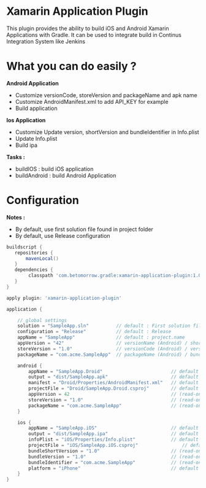 # Xamarin Application Plugin 

This plugin provides the ability to build iOS and Android Xamarin Applications with Gradle. 
It can be used to integrate build in Continus Integration System like Jenkins

# What you can do easily ?

**Android Application**
* Customize versionCode, storeVersion and packageName and apk name
* Customize AndroidManifest.xml to add API_KEY for example
* Build application

**Ios Application**
* Customize Update version, shortVersion and bundleIdentifier in Info.plist
* Update Info.plist
* Build ipa

**Tasks :**
- buildIOS : build iOS application
- buildAndroid : build Android Application

# Configuration

**Notes :**
* By default, use first solution file found in project folder
* By default, use Release configuration

```groovy
buildscript {
   repositories {
       mavenLocal()
   }
   dependencies {
        classpath 'com.betomorrow.gradle:xamarin-application-plugin:1.0-SNAPSHOT'
   }
}

apply plugin: 'xamarin-application-plugin'

application {

    // global settings
    solution = "SampleApp.sln"          // default : First solution file found in project folder
    configuration = "Release"           // default : Release
    appName = "SampleApp"               // default : project.name
    appVersion = "42"                   // versionName (Android) / shortVersion (iOS)
    storeVersion = "1.0"                // versionCode (Android) / version (iOS)
    packageName = "com.acme.SampleApp"  // packageName (Android) / bundleIdentifier (iOS)

    android {
        appName = "SampleApp.Droid"                         // default : Droid or first android project in solution 
        output = "dist/SampleApp.apk"                       // default : dist/<appName>-<appVersion>.apk
        manifest = "Droid/Properties/AndroidManifest.xml"   // default : <Android Project Dir>/Properties/AndroidManifest.xml
        projectFile = "Droid/SampleApp.Droid.csproj"        // default : csproj of project name <appName>
        appVersion = 42                                     // (read-only) default : inherited from global settings
        storeVersion = "1.0"                                // (read-only) default : inherited from global settings
        packageName = "com.acme.SampleApp"                  // (read-only) default : inherited from global settings
    } 

    ios {
        appName = "SampleApp.iOS"                           // default : Droid or first android project in solution 
        output = "dist/SampleApp.ipa"                       // default : dist/<appName>-<appVersion>.apk
        infoPlist = "iOS/Properties/Info.plist"             // default : <Android Project Dir>/Properties/AndroidManifest.xml
        projectFile = "iOS/SampleApp.iOS.csproj"                // default : csproj of project name <appName>
        bundleShortVersion = "1.0"                          // (read-only) default : inherited from global settings
        bundleVersion = "1.0"                               // (read-only) default : inherited from global settings
        bundleIdentifier = "com.acme.SampleApp"             // (read-only) default : inherited from global settings
        platform = "iPhone"                                 // default : iphone
    }
}
```
